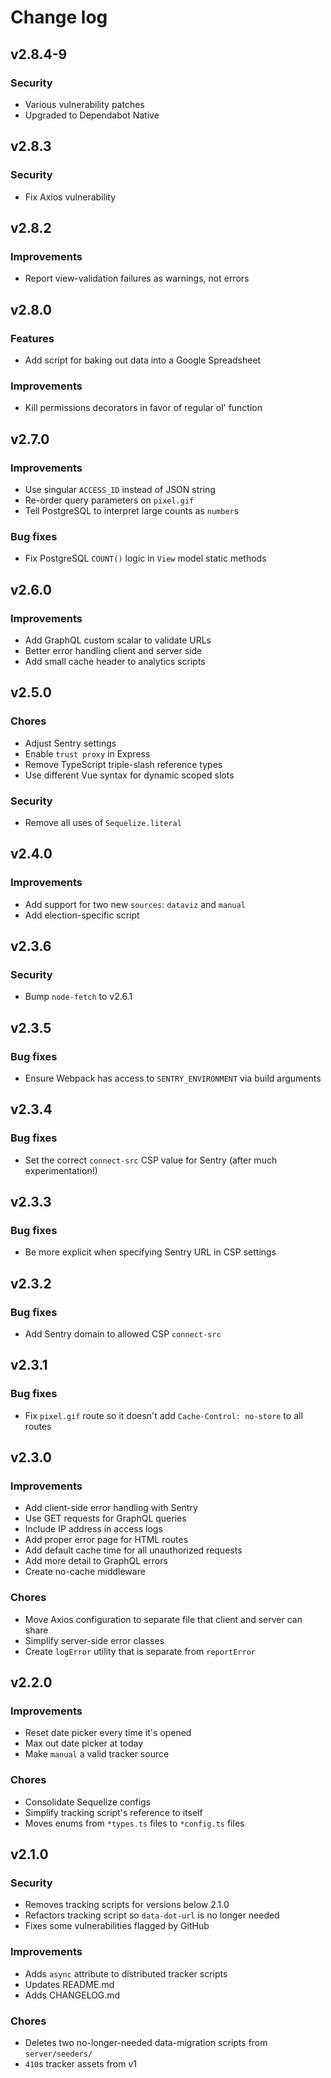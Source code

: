 # Change log

## v2.8.4-9

### Security

- Various vulnerability patches
- Upgraded to Dependabot Native

## v2.8.3

### Security

- Fix Axios vulnerability

## v2.8.2

### Improvements

- Report view-validation failures as warnings, not errors

## v2.8.0

### Features

- Add script for baking out data into a Google Spreadsheet

### Improvements

- Kill permissions decorators in favor of regular ol' function

## v2.7.0

### Improvements

- Use singular `ACCESS_ID` instead of JSON string
- Re-order query parameters on `pixel.gif`
- Tell PostgreSQL to interpret large counts as `number`s

### Bug fixes

- Fix PostgreSQL `COUNT()` logic in `View` model static methods

## v2.6.0

### Improvements

- Add GraphQL custom scalar to validate URLs
- Better error handling client and server side
- Add small cache header to analytics scripts

## v2.5.0

### Chores

- Adjust Sentry settings
- Enable `trust proxy` in Express
- Remove TypeScript triple-slash reference types
- Use different Vue syntax for dynamic scoped slots

### Security

- Remove all uses of `Sequelize.literal`

## v2.4.0

### Improvements

- Add support for two new `sources`: `dataviz` and `manual`
- Add election-specific script

## v2.3.6

### Security

- Bump `node-fetch` to v2.6.1

## v2.3.5

### Bug fixes

- Ensure Webpack has access to `SENTRY_ENVIRONMENT` via build arguments

## v2.3.4

### Bug fixes

- Set the correct `connect-src` CSP value for Sentry (after much experimentation!)

## v2.3.3

### Bug fixes

- Be more explicit when specifying Sentry URL in CSP settings

## v2.3.2

### Bug fixes

- Add Sentry domain to allowed CSP `connect-src`

## v2.3.1

### Bug fixes

- Fix `pixel.gif` route so it doesn't add `Cache-Control: no-store` to all routes

## v2.3.0

### Improvements

- Add client-side error handling with Sentry
- Use GET requests for GraphQL queries
- Include IP address in access logs
- Add proper error page for HTML routes
- Add default cache time for all unauthorized requests
- Add more detail to GraphQL errors
- Create no-cache middleware

### Chores

- Move Axios configuration to separate file that client and server can share
- Simplify server-side error classes
- Create `logError` utility that is separate from `reportError`

## v2.2.0

### Improvements

- Reset date picker every time it's opened
- Max out date picker at today
- Make `manual` a valid tracker source

### Chores

- Consolidate Sequelize configs
- Simplify tracking script's reference to itself
- Moves enums from `*types.ts` files to `*config.ts` files

## v2.1.0

### Security

- Removes tracking scripts for versions below 2.1.0
- Refactors tracking script so `data-dot-url` is no longer needed
- Fixes some vulnerabilities flagged by GitHub

### Improvements

- Adds `async` attribute to distributed tracker scripts
- Updates README.md
- Adds CHANGELOG.md

### Chores

- Deletes two no-longer-needed data-migration scripts from `server/seeders/`
- `410`s tracker assets from v1
